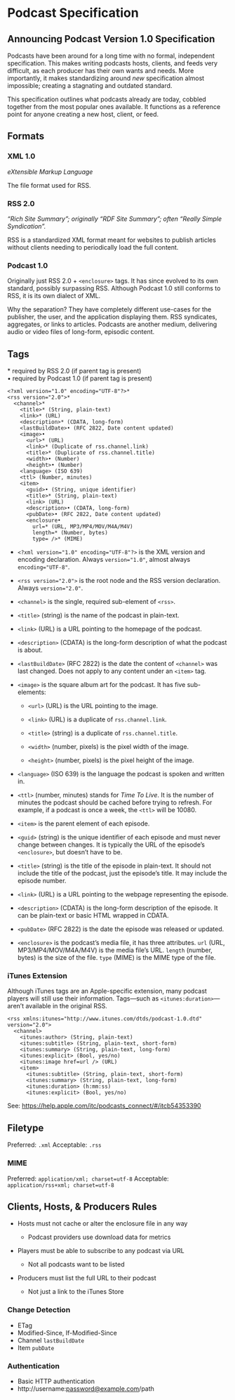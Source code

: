 # Podcast Specification

## Announcing Podcast Version 1.0 Specification

Podcasts have been around for a long time with no formal, independent specification. This makes writing podcasts hosts, clients, and feeds very difficult, as each producer has their own wants and needs. More importantly, it makes standardizing around _new_ specification almost impossible; creating a stagnating and outdated standard.

This specification outlines what podcasts already are today, cobbled together from the most popular ones available. It functions as a reference point for anyone creating a new host, client, or feed.

## Formats

### XML 1.0

_eXtensible Markup Language_

The file format used for RSS.

### RSS 2.0

_“Rich Site Summary”; originally “RDF Site Summary”; often “Really Simple Syndication”._

RSS is a standardized XML format meant for websites to publish articles without clients needing to periodically load the full content.

### Podcast 1.0

Originally just RSS 2.0 + `<enclosure>` tags. It has since evolved to its own standard, possibly surpassing RSS. Although Podcast 1.0 still conforms to RSS, it is its own dialect of XML.

Why the separation? They have completely different use-cases for the publisher, the user, and the application displaying them. RSS syndicates, aggregates, or links to articles. Podcasts are another medium, delivering audio or video files of long-form, episodic content.

## Tags

\* required by RSS 2.0 (if parent tag is present)  
• required by Podcast 1.0 (if parent tag is present)

```
<?xml version="1.0" encoding="UTF-8"?>*
<rss version="2.0">*
  <channel>*
    <title>* (String, plain-text)
    <link>* (URL)
    <description>* (CDATA, long-form)
    <lastBuildDate>• (RFC 2822, Date content updated)
    <image>•
      <url>* (URL)
      <link>* (Duplicate of rss.channel.link)
      <title>* (Duplicate of rss.channel.title)
      <width>• (Number)
      <height>• (Number)
    <language> (ISO 639)
    <ttl> (Number, minutes)
    <item>
      <guid>• (String, unique identifier)
      <title>* (String, plain-text)
      <link> (URL)
      <description>• (CDATA, long-form)
      <pubDate>• (RFC 2822, Date content updated)
      <enclosure•
        url=* (URL, MP3/MP4/MOV/M4A/M4V)
        length=* (Number, bytes)
        type= />* (MIME)
```

- `<?xml version="1.0" encoding="UTF-8"?>` is the XML version and encoding declaration. Always `version="1.0"`, almost always `encoding="UTF-8"`.

- `<rss version="2.0">` is the root node and the RSS version declaration. Always `version="2.0"`.

- `<channel>` is the single, required sub-element of `<rss>`.

- `<title>` (string) is the name of the podcast in plain-text.

- `<link>` (URL) is a URL pointing to the homepage of the podcast.

- `<description>` (CDATA) is the long-form description of what the podcast is about.

- `<lastBuildDate>` (RFC 2822) is the date the content of `<channel>` was last changed. Does not apply to any content under an `<item>` tag.

- `<image>` is the square album art for the podcast. It has five sub-elements:

  - `<url>` (URL) is the URL pointing to the image.

  - `<link>` (URL) is a duplicate of `rss.channel.link`.

  - `<title>` (string) is a duplicate of `rss.channel.title`.

  - `<width>` (number, pixels) is the pixel width of the image.

  - `<height>` (number, pixels) is the pixel height of the image.

- `<language>` (ISO 639) is the language the podcast is spoken and written in.

- `<ttl>` (number, minutes) stands for _Time To Live_. It is the number of minutes the podcast should be cached before trying to refresh. For example, if a podcast is once a week, the `<ttl>` will be 10080.

- `<item>` is the parent element of each episode.

- `<guid>` (string) is the unique identifier of each episode and must never change between changes. It is typically the URL of the episode’s `<enclosure>`, but doesn’t have to be.

- `<title>` (string) is the title of the episode in plain-text. It should not include the title of the podcast, just the episode’s title. It may include the episode number.

- `<link>` (URL) is a URL pointing to the webpage representing the episode.

- `<description>` (CDATA) is the long-form description of the episode. It can be plain-text or basic HTML wrapped in CDATA.

- `<pubDate>` (RFC 2822) is the date the episode was released or updated.

- `<enclosure>` is the podcast’s media file, it has three attributes. `url` (URL, MP3/MP4/MOV/M4A/M4V) is the media file’s URL. `length` (number, bytes) is the size of the file. `type` (MIME) is the MIME type of the file.

### iTunes Extension

Although iTunes tags are an Apple-specific extension, many podcast players will still use their information. Tags—such as `<itunes:duration>`—aren’t available in the original RSS.

```
<rss xmlns:itunes="http://www.itunes.com/dtds/podcast-1.0.dtd" version="2.0">
  <channel>
    <itunes:author> (String, plain-text)
    <itunes:subtitle> (String, plain-text, short-form)
    <itunes:summary> (String, plain-text, long-form)
    <itunes:explicit> (Bool, yes/no)
    <itunes:image href=url /> (URL)
    <item>
      <itunes:subtitle> (String, plain-text, short-form)
      <itunes:summary> (String, plain-text, long-form)
      <itunes:duration> (h:mm:ss)
      <itunes:explicit> (Bool, yes/no)
```

See: https://help.apple.com/itc/podcasts_connect/#/itcb54353390

## Filetype

Preferred: `.xml`
Acceptable: `.rss`

### MIME

Preferred: `application/xml; charset=utf-8`
Acceptable: `application/rss+xml; charset=utf-8`

## Clients, Hosts, & Producers Rules

- Hosts must not cache or alter the enclosure file in any way
  - Podcast providers use download data for metrics

- Players must be able to subscribe to any podcast via URL
  - Not all podcasts want to be listed
  
- Producers must list the full URL to their podcast
  - Not just a link to the iTunes Store

### Change Detection

- ETag
- Modified-Since, If-Modified-Since
- Channel `lastBuildDate`
- Item `pubDate`

### Authentication

- Basic HTTP authentication
- http://username:password@example.com/path
